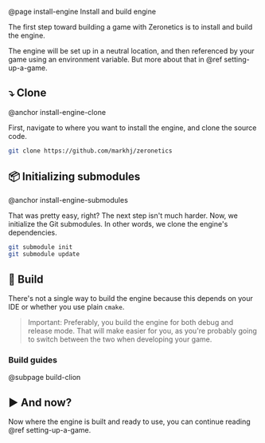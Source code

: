 @page install-engine Install and build engine

The first step toward building a game with Zeronetics is to install
and build the engine.

The engine will be set up in a neutral location, and then referenced by
your game using an environment variable. But more about that in
@ref setting-up-a-game.

## ⤵️ Clone

@anchor install-engine-clone

First, navigate to where you want to install the engine,
and clone the source code.

````bash
git clone https://github.com/markhj/zeronetics
````

## 📦 Initializing submodules

@anchor install-engine-submodules

That was pretty easy, right? The next step isn't much harder.
Now, we initialize the Git submodules. In other words, we clone
the engine's dependencies.

````bash
git submodule init
git submodule update
````

## 🔨 Build

There's not a single way to build the engine because this depends
on your IDE or whether you use plain ``cmake``.

> Important: Preferably, you build the engine for both debug
> and release mode. That will make easier for you, as you're
> probably going to switch between the two when developing your
> game.

### Build guides

@subpage build-clion

## ▶️ And now?

Now where the engine is built and ready to use, you can continue
reading @ref setting-up-a-game.
